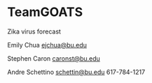 # TeamGOATS
Zika virus forecast

Emily Chua
ejchua@bu.edu

Stephen Caron
caronst@bu.edu

Andre Schettino
schettin@bu.edu
617-784-1217